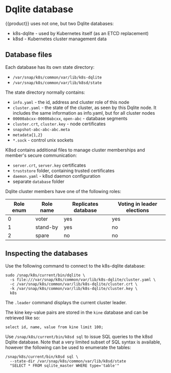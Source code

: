 # Dqlite database

{{product}} uses not one, but two Dqlite databases:

* k8s-dqlite - used by Kubernetes itself (as an ETCD replacement)
* k8sd - Kubernetes cluster management data

## Database files

Each database has its own state directory:

* ``/var/snap/k8s/common/var/lib/k8s-dqlite``
* ``/var/snap/k8s/common/var/lib/k8sd/state``

The state directory normally contains:

* ``info.yaml`` - the id, address and cluster role of this node
* ``cluster.yaml`` - the state of the cluster, as seen by this Dqlite node.
  It includes the same information as info.yaml, but for all cluster nodes
* ``00000abcxx-00000abcxx``, ``open-abc`` - database segments
* ``cluster.crt``, ``cluster.key`` - node certificates
* ``snapshot-abc-abc-abc.meta``
* ``metadata{1,2}``
* ``*.sock`` - control unix sockets

K8sd contains additional files to manage cluster memberships and member's
secure communication:

* ``server.crt``, ``server.key`` certificates
* ``truststore`` folder, containing trusted certificates
* ``daemon.yaml`` - k8sd daemon configuration
* separate ``database`` folder

Dqlite cluster members have one of the following roles:

| Role enum | Role name | Replicates database | Voting in leader elections |
|-----------|-----------|---------------------|----------------------------|
| 0         | voter     | yes                 | yes                        |
| 1         | stand-by  | yes                 | no                         |
| 2         | spare     | no                  | no                         |

## Inspecting the databases

Use the following command to connect to the k8s-dqlite database:

```
sudo /snap/k8s/current/bin/dqlite \
  -s file:///var/snap/k8s/common/var/lib/k8s-dqlite/cluster.yaml \
  -c /var/snap/k8s/common/var/lib/k8s-dqlite/cluster.crt \
  -k /var/snap/k8s/common/var/lib/k8s-dqlite/cluster.key \
  k8s
```

The ``.leader`` command displays the current cluster leader.

The kine key-value pairs are stored in the ``kine`` database and can be
retrieved like so:

```
select id, name, value from kine limit 100;
```

Use ``/snap/k8s/current/bin/k8sd sql`` to issue SQL queries to the k8sd
Dqlite database. Note that a very limited subset of SQL syntax is available,
however the following can be used to enumerate the tables:

```
/snap/k8s/current/bin/k8sd sql \
  --state-dir /var/snap/k8s/common/var/lib/k8sd/state
  "SELECT * FROM sqlite_master WHERE type='table'"
```
